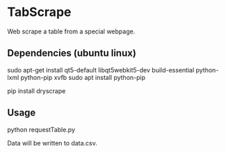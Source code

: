 # TabScrape
Web scrape a table from a special webpage.

## Dependencies (ubuntu linux)
sudo apt-get install qt5-default libqt5webkit5-dev build-essential python-lxml python-pip xvfb
sudo apt install python-pip

pip install dryscrape

## Usage
python requestTable.py

Data will be written to data.csv.
